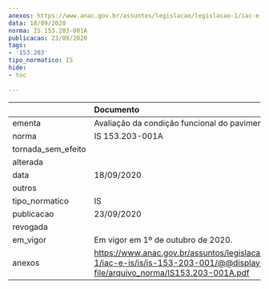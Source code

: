 ```yaml
---
anexos: https://www.anac.gov.br/assuntos/legislacao/legislacao-1/iac-e-is/is/is-153-203-001/@@display-file/arquivo_norma/IS153.203-001A.pdf
data: 18/09/2020
norma: IS 153.203-001A
publicacao: 23/09/2020
tags:
- '153.203'
tipo_normatico: IS
hide: 
- toc 
 
---
```


|                    | Documento                                                                                                                           |
|:-------------------|:------------------------------------------------------------------------------------------------------------------------------------|
| ementa             | Avaliação da condição funcional do pavimento.                                                                                       |
| norma              | IS 153.203-001A                                                                                                                     |
| tornada_sem_efeito |                                                                                                                                     |
| alterada           |                                                                                                                                     |
| data               | 18/09/2020                                                                                                                          |
| outros             |                                                                                                                                     |
| tipo_normatico     | IS                                                                                                                                  |
| publicacao         | 23/09/2020                                                                                                                          |
| revogada           |                                                                                                                                     |
| em_vigor           | Em vigor em 1º de outubro de 2020.                                                                                                  |
| anexos             | https://www.anac.gov.br/assuntos/legislacao/legislacao-1/iac-e-is/is/is-153-203-001/@@display-file/arquivo_norma/IS153.203-001A.pdf |